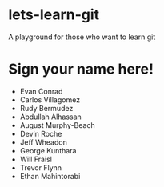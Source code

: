 # lets-learn-git
A playground for those who want to learn git

# Sign your name here!
- Evan Conrad 
- Carlos Villagomez
- Rudy Bermudez
- Abdullah Alhassan
- August Murphy-Beach
- Devin Roche
- Jeff Wheadon
- George Kunthara
- Will Fraisl 
- Trevor Flynn
- Ethan Mahintorabi


